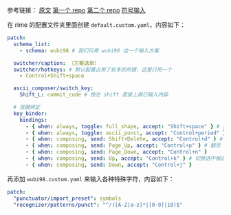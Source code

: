 参考链接：
[原文](https://arzx.org/posts/2019-12-27-rime-%E4%BA%94%E7%AC%94-98-%E9%85%8D%E7%BD%AE%E6%8C%87%E5%8D%97.html)
[第一个 repo](https://github.com/arzyu/rime-wubi98)
[第二个 repo](https://github.com/rime/rime-pinyin-simp)
[符号输入](https://github.com/rime/rime-prelude)

在 rime 的配置文件夹里面创建 `default.custom.yaml`，内容如下：
```yaml
patch:
  schema_list:
    - schema: wubi98 # 我们只用 wubi98 这一个输入方案

  switcher/caption: 〔方案选单〕
  switcher/hotkeys: # 默认配置占用了较多的热键，这里只用一个
    - Control+Shift+space

  ascii_composer/switch_key:
    Shift_L: commit_code # 按左 shift 直接上屏已输入内容

  # 按键绑定
  key_binder:
    bindings:
      - { when: always, toggle: full_shape, accept: "Shift+space" } # [shift+空格] 切换全半角
      - { when: always, toggle: ascii_punct, accept: "Control+period" } # [ctrl+.] 切换中英文标点
      - { when: composing, send: Shift+Delete, accept: "Control+d" } # [ctrl+d] 删除自造词
      - { when: composing, send: Page_Up, accept: "Control+p" } # 翻页
      - { when: composing, send: Page_Down, accept: "Control+n" }
      - { when: composing, send: Up, accept: "Control+k" } # 切换选中候选词
      - { when: composing, send: Down, accept: "Control+j" }
```

再添加 `wubi98.custom.yaml` 来输入各种特殊字符，内容如下：

```yaml
patch:
  "punctuator/import_preset": symbols
  "recognizer/patterns/punct": "^/([A-Z|a-z]*|[0-9]|10)$"
```
